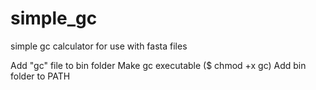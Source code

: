 # simple_gc
simple gc calculator for use with fasta files

Add "gc" file to bin folder
Make gc executable ($ chmod +x gc)
Add bin folder to PATH
